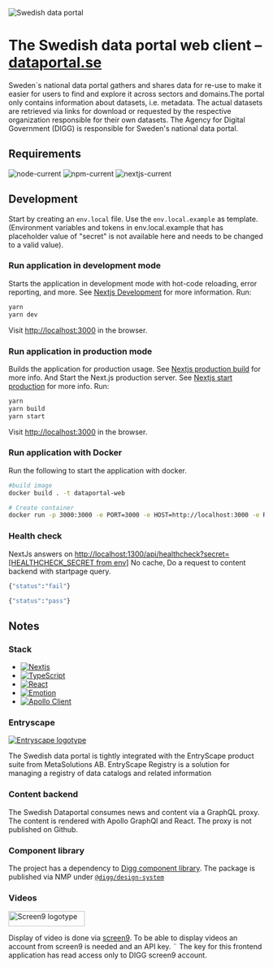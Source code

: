 ![Swedish data portal](https://www.dataportal.se/images/svdp-favicon-64.png) 
# The Swedish data portal web client – [dataportal.se](https://www.dataportal.se)
Sweden´s national data portal gathers and shares data for re-use to make it easier for users to find and explore it across sectors and domains.The portal only contains information about datasets, i.e. metadata. The actual datasets are retrieved via links for download or requested by the respective organization responsible for their own datasets. The Agency for Digital Government (DIGG) is responsible for Sweden's national data portal.

## Requirements
![node-current](https://img.shields.io/badge/node-16.13.2-green)
![npm-current](https://img.shields.io/badge/npm-8.1.2-green)
![nextjs-current](https://img.shields.io/badge/nextjs-13.0.2-green)

## Development
Start by creating an ```env.local``` file. Use the ```env.local.example``` as template.
(Environment variables and tokens in env.local.example that has placeholder value of "secret" is not available here and needs to be changed to a valid value).

### Run application in development mode
Starts the application in development mode with hot-code reloading, error reporting, and more. See [Nextjs Development](https://nextjs.org/docs/app/api-reference/next-cli#development) for more information.
Run:
```sh 
yarn
yarn dev
```
Visit [http://localhost:3000](http://localhost:3000) in the browser.

### Run application in production mode
Builds the application for production usage. See [Nextjs production build](https://nextjs.org/docs/app/api-reference/next-cli#build) for more info.
And Start the Next.js production server. See [Nextjs start production](https://nextjs.org/docs/app/api-reference/next-cli#production) for more info.
Run:
```sh
yarn
yarn build
yarn start
```
Visit [http://localhost:3000](http://localhost:3000) in the browser.

### Run application with Docker
Run the following to start the application with docker.
```sh
#build image
docker build . -t dataportal-web

# Create container
docker run -p 3000:3000 -e PORT=3000 -e HOST=http://localhost:3000 -e REACT_APP_APOLLO_URL=http://localhost:1400 -e REACT_APP_RUNTIME_ENV=prod -e IMAGE_DOMAIN=host.docker.internal -e REACT_APP_MEDIA_BASE_URL="http://host.docker.internal:1400/assets/dataportal" --add-host=host.docker.internal:host-gateway dataportal-web
```

### Health check
NextJs answers on [http://localhost:1300/api/healthcheck?secret=[HEALTHCHECK_SECRET from env]](http://localhost:1300/api/healthcheck?secret=)
No cache, Do a request to content backend with startpage query.

```sh
{"status":"fail"}
```

```sh
{"status":"pass"}
```

## Notes

### Stack
- [![Nextjs](https://badgen.net/badge/Nextjs/JS%20framework/blue)](https://nextjs.org/) 
- [![TypeScript](https://badgen.net/badge/TypeScript/For%20static%20types/blue)](https://www.typescriptlang.org/)
- [![React](https://badgen.net/badge/React/For%20UI/blue)](https://reactjs.org/)
- [![Emotion](https://badgen.net/badge/Emotion/For%20styling/blue)](https://emotion.sh)
- [![Apollo Client](https://badgen.net/badge/Apollo%20Client/For%20federated%20content/blue)](https://www.apollographql.com/docs/react/)


### Entryscape
[![Entryscape logotype](https://entryscape.com/wp-content/uploads/2023/01/Entryscape-by-Metasolutions-w385px-Retina-2-200x44.webp)](https://entryscape.com/en/)

The Swedish data portal is tightly integrated with the EntryScape product suite from MetaSolutions AB.
EntryScape Registry is a solution for managing a registry of data catalogs and related information



### Content backend
The Swedish Dataportal consumes news and content via a GraphQL proxy. The content is
rendered with Apollo GraphQl and React. The proxy is not published on Github.

### Component library
The project has a dependency to [Digg component library](https://github.com/DIGGSweden/react-component-library).
The package is published via NMP under [`@digg/design-system`](https://www.npmjs.com/package/@digg/design-system)

### Videos
[<img alt="Screen9 logotype" src="https://screen9.com/wp-content/uploads/Screen9-logo-Black-CMYK.svg" width="150" height="30">](https://screen9.com/)

Display of video is done via [screen9](https://screen9.com/). To be able to display videos an account from screen9 is needed and an API key. ¨
The key for this frontend application has read access only to DIGG screen9 account.
